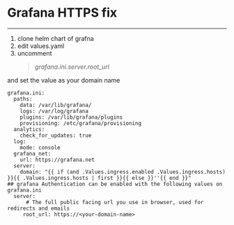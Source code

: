 # Grafana HTTPS fix
-------------------
1. clone helm chart of grafna
2. edit values.yaml 
3. uncomment
   > *grafana.ini.server.root_url*
   
  and set the value as your domain name 
```
grafana.ini:
  paths:
    data: /var/lib/grafana/
    logs: /var/log/grafana
    plugins: /var/lib/grafana/plugins
    provisioning: /etc/grafana/provisioning
  analytics:
    check_for_updates: true
  log:
    mode: console
  grafana_net:
    url: https://grafana.net
  server:
    domain: "{{ if (and .Values.ingress.enabled .Values.ingress.hosts) }}{{ .Values.ingress.hosts | first }}{{ else }}''{{ end }}"
## grafana Authentication can be enabled with the following values on grafana.ini
  server:
      # The full public facing url you use in browser, used for redirects and emails
     root_url: https://<your-domain-name>
```
